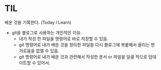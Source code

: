 # TIL
배운 것을 기록한다. (Today I Learn)

- git을 블로그로 사용하는 개인적인 이유.
  - 내가 작성 한 파일을 명령어로 바로 저장할 수 있음.
  - git 명령어로 내가 배운 것을 정리한 파일을 다시 블로그에 복붙해서 올리는 번거로움을 없앨 수 있음.
  - git 명령어로 내가 배운 것과 관련해서 작성한 문서 or 파일을 일괄 적으로 업데이트할 수 있어서.
